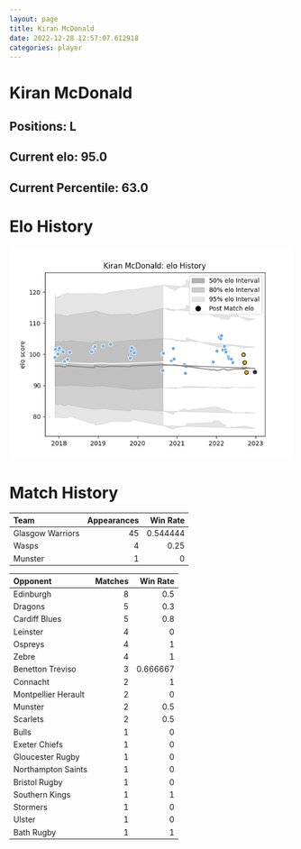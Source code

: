 ```yaml
---  
layout: page  
title: Kiran McDonald  
date: 2022-12-28 12:57:07.612918  
categories: player  
---
```

# Kiran McDonald

## Positions: L

## Current elo: 95.0

## Current Percentile: 63.0

# Elo History


![elo history](history_KiranMcDonald.png)
# Match History


| Team             |   Appearances |   Win Rate |
|:-----------------|--------------:|-----------:|
| Glasgow Warriors |            45 |   0.544444 |
| Wasps            |             4 |   0.25     |
| Munster          |             1 |   0        |

| Opponent            |   Matches |   Win Rate |
|:--------------------|----------:|-----------:|
| Edinburgh           |         8 |   0.5      |
| Dragons             |         5 |   0.3      |
| Cardiff Blues       |         5 |   0.8      |
| Leinster            |         4 |   0        |
| Ospreys             |         4 |   1        |
| Zebre               |         4 |   1        |
| Benetton Treviso    |         3 |   0.666667 |
| Connacht            |         2 |   1        |
| Montpellier Herault |         2 |   0        |
| Munster             |         2 |   0.5      |
| Scarlets            |         2 |   0.5      |
| Bulls               |         1 |   0        |
| Exeter Chiefs       |         1 |   0        |
| Gloucester Rugby    |         1 |   0        |
| Northampton Saints  |         1 |   0        |
| Bristol Rugby       |         1 |   0        |
| Southern Kings      |         1 |   1        |
| Stormers            |         1 |   0        |
| Ulster              |         1 |   0        |
| Bath Rugby          |         1 |   1        |